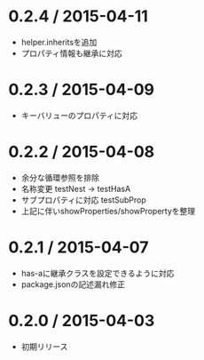 0.2.4 / 2015-04-11
===================

* helper.inheritsを追加
* プロパティ情報も継承に対応

0.2.3 / 2015-04-09
===================

* キーバリューのプロパティに対応

0.2.2 / 2015-04-08
===================

* 余分な循環参照を排除
* 名称変更 testNest -> testHasA
* サブプロパティに対応 testSubProp
* 上記に伴いshowProperties/showPropertyを整理


0.2.1 / 2015-04-07
===================

* has-aに継承クラスを設定できるように対応
* package.jsonの記述漏れ修正

0.2.0 / 2015-04-03
===================

* 初期リリース